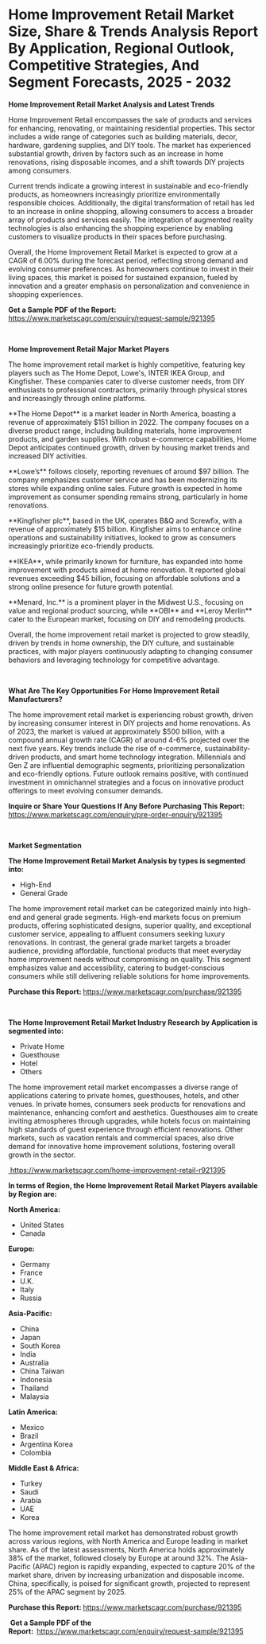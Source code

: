 <p><h1>Home Improvement Retail Market Size, Share & Trends Analysis Report By Application, Regional Outlook, Competitive Strategies, And Segment Forecasts, 2025 - 2032</h1></p><p><strong>Home Improvement Retail Market Analysis and Latest Trends</strong></p>
<p><p>Home Improvement Retail encompasses the sale of products and services for enhancing, renovating, or maintaining residential properties. This sector includes a wide range of categories such as building materials, decor, hardware, gardening supplies, and DIY tools. The market has experienced substantial growth, driven by factors such as an increase in home renovations, rising disposable incomes, and a shift towards DIY projects among consumers. </p><p>Current trends indicate a growing interest in sustainable and eco-friendly products, as homeowners increasingly prioritize environmentally responsible choices. Additionally, the digital transformation of retail has led to an increase in online shopping, allowing consumers to access a broader array of products and services easily. The integration of augmented reality technologies is also enhancing the shopping experience by enabling customers to visualize products in their spaces before purchasing.</p><p>Overall, the Home Improvement Retail Market is expected to grow at a CAGR of 6.00% during the forecast period, reflecting strong demand and evolving consumer preferences. As homeowners continue to invest in their living spaces, this market is poised for sustained expansion, fueled by innovation and a greater emphasis on personalization and convenience in shopping experiences.</p></p>
<p><strong>Get a Sample PDF of the Report:&nbsp;</strong> <a href="https://www.marketscagr.com/enquiry/request-sample/921395?utm_campaign=3355&utm_medium=2&utm_source=Github&utm_content=ia&utm_term=19042025&utm_id=home-improvement-retail">https://www.marketscagr.com/enquiry/request-sample/921395</a></p>
<p>&nbsp;</p>
<p><strong>Home Improvement Retail Major Market Players</strong></p>
<p><p>The home improvement retail market is highly competitive, featuring key players such as The Home Depot, Lowe's, INTER IKEA Group, and Kingfisher. These companies cater to diverse customer needs, from DIY enthusiasts to professional contractors, primarily through physical stores and increasingly through online platforms.</p><p>**The Home Depot** is a market leader in North America, boasting a revenue of approximately $151 billion in 2022. The company focuses on a diverse product range, including building materials, home improvement products, and garden supplies. With robust e-commerce capabilities, Home Depot anticipates continued growth, driven by housing market trends and increased DIY activities.</p><p>**Lowe’s** follows closely, reporting revenues of around $97 billion. The company emphasizes customer service and has been modernizing its stores while expanding online sales. Future growth is expected in home improvement as consumer spending remains strong, particularly in home renovations.</p><p>**Kingfisher plc**, based in the UK, operates B&Q and Screwfix, with a revenue of approximately $15 billion. Kingfisher aims to enhance online operations and sustainability initiatives, looked to grow as consumers increasingly prioritize eco-friendly products.</p><p>**IKEA**, while primarily known for furniture, has expanded into home improvement with products aimed at home renovation. It reported global revenues exceeding $45 billion, focusing on affordable solutions and a strong online presence for future growth potential.</p><p>**Menard, Inc.** is a prominent player in the Midwest U.S., focusing on value and regional product sourcing, while **OBI** and **Leroy Merlin** cater to the European market, focusing on DIY and remodeling products.</p><p>Overall, the home improvement retail market is projected to grow steadily, driven by trends in home ownership, the DIY culture, and sustainable practices, with major players continuously adapting to changing consumer behaviors and leveraging technology for competitive advantage.</p></p>
<p>&nbsp;</p>
<p><strong>What Are The Key Opportunities For Home Improvement Retail Manufacturers?</strong></p>
<p><p>The home improvement retail market is experiencing robust growth, driven by increasing consumer interest in DIY projects and home renovations. As of 2023, the market is valued at approximately $500 billion, with a compound annual growth rate (CAGR) of around 4-6% projected over the next five years. Key trends include the rise of e-commerce, sustainability-driven products, and smart home technology integration. Millennials and Gen Z are influential demographic segments, prioritizing personalization and eco-friendly options. Future outlook remains positive, with continued investment in omnichannel strategies and a focus on innovative product offerings to meet evolving consumer demands.</p></p>
<p><strong>Inquire or Share Your Questions If Any Before Purchasing This Report:</strong> <a href="https://www.marketscagr.com/enquiry/pre-order-enquiry/921395?utm_campaign=3355&utm_medium=2&utm_source=Github&utm_content=ia&utm_term=19042025&utm_id=home-improvement-retail">https://www.marketscagr.com/enquiry/pre-order-enquiry/921395</a></p>
<p>&nbsp;</p>
<p><strong>Market Segmentation</strong></p>
<p><strong>The Home Improvement Retail Market Analysis by types is segmented into:</strong></p>
<p><ul><li>High-End</li><li>General Grade</li></ul></p>
<p><p>The home improvement retail market can be categorized mainly into high-end and general grade segments. High-end markets focus on premium products, offering sophisticated designs, superior quality, and exceptional customer service, appealing to affluent consumers seeking luxury renovations. In contrast, the general grade market targets a broader audience, providing affordable, functional products that meet everyday home improvement needs without compromising on quality. This segment emphasizes value and accessibility, catering to budget-conscious consumers while still delivering reliable solutions for home improvements.</p></p>
<p><strong>Purchase this Report:&nbsp;</strong><a href="https://www.marketscagr.com/purchase/921395?utm_campaign=3355&utm_medium=2&utm_source=Github&utm_content=ia&utm_term=19042025&utm_id=home-improvement-retail">https://www.marketscagr.com/purchase/921395</a></p>
<p>&nbsp;</p>
<p><strong>The Home Improvement Retail Market Industry Research by Application is segmented into:</strong></p>
<p><ul><li>Private Home</li><li>Guesthouse</li><li>Hotel</li><li>Others</li></ul></p>
<p><p>The home improvement retail market encompasses a diverse range of applications catering to private homes, guesthouses, hotels, and other venues. In private homes, consumers seek products for renovations and maintenance, enhancing comfort and aesthetics. Guesthouses aim to create inviting atmospheres through upgrades, while hotels focus on maintaining high standards of guest experience through efficient renovations. Other markets, such as vacation rentals and commercial spaces, also drive demand for innovative home improvement solutions, fostering overall growth in the sector.</p></p>
<p><a href="https://www.marketscagr.com/home-improvement-retail-r921395?utm_campaign=3355&utm_medium=2&utm_source=Github&utm_content=ia&utm_term=19042025&utm_id=home-improvement-retail">&nbsp;https://www.marketscagr.com/home-improvement-retail-r921395</a></p>
<p><strong>In terms of Region, the Home Improvement Retail Market Players available by Region are:</strong></p>
<p>
    <p> <strong> North America: </strong>
        <ul>
            <li>United States</li>
            <li>Canada</li>
        </ul>
        </p> 
    <p> <strong> Europe: </strong>
        <ul>
            <li>Germany</li>
            <li>France</li>
            <li>U.K.</li>
            <li>Italy</li>
            <li>Russia</li>
        </ul>
        </p> 
    <p> <strong> Asia-Pacific: </strong>
        <ul>
            <li>China</li>
            <li>Japan</li>
            <li>South Korea</li>
            <li>India</li>
            <li>Australia</li>
            <li>China Taiwan</li>
            <li>Indonesia</li>
            <li>Thailand</li>
            <li>Malaysia</li>
        </ul>
        </p> 
    <p> <strong> Latin America: </strong>
        <ul>
            <li>Mexico</li>
            <li>Brazil</li>
            <li>Argentina Korea</li>
            <li>Colombia</li>
        </ul>
        </p> 
    <p> <strong> Middle East & Africa: </strong>
        <ul>
            <li>Turkey</li>
            <li>Saudi</li>
            <li>Arabia</li>
            <li>UAE</li>
            <li>Korea</li>
        </ul>
    </p>
    </p>
<p><p>The home improvement retail market has demonstrated robust growth across various regions, with North America and Europe leading in market share. As of the latest assessments, North America holds approximately 38% of the market, followed closely by Europe at around 32%. The Asia-Pacific (APAC) region is rapidly expanding, expected to capture 20% of the market share, driven by increasing urbanization and disposable income. China, specifically, is poised for significant growth, projected to represent 25% of the APAC segment by 2025.</p></p>
<p><strong>Purchase this Report: </strong><a href="https://www.marketscagr.com/purchase/921395?utm_campaign=3355&utm_medium=2&utm_source=Github&utm_content=ia&utm_term=19042025&utm_id=home-improvement-retail">https://www.marketscagr.com/purchase/921395</a></p>
<p>&nbsp;<strong>Get a Sample PDF of the Report:&nbsp;&nbsp;</strong><a href="https://www.marketscagr.com/enquiry/request-sample/921395?utm_campaign=3355&utm_medium=2&utm_source=Github&utm_content=ia&utm_term=19042025&utm_id=home-improvement-retail">https://www.marketscagr.com/enquiry/request-sample/921395</a></p>
<p><strong></strong></p>
<p><p></p><p></p><p></p></p>